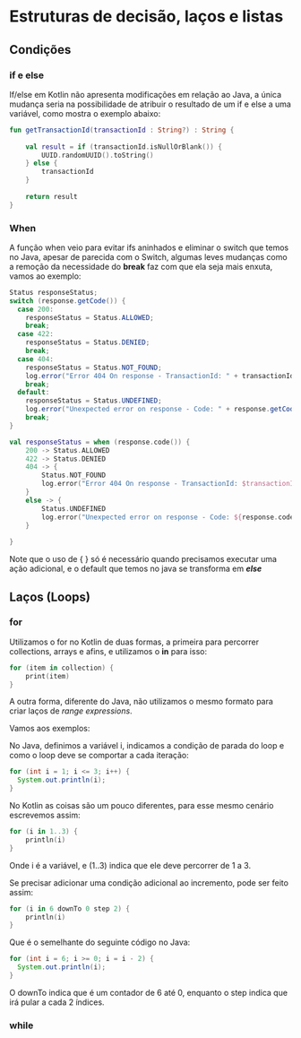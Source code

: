 # Estruturas de decisão, laços e listas

## Condições

### if e else

If/else em Kotlin não apresenta modificações em relação ao Java, a única mudança seria na possibilidade de atribuir o resultado de um if e else a uma variável, como mostra o exemplo abaixo:
```kotlin
fun getTransactionId(transactionId : String?) : String {
    
    val result = if (transactionId.isNullOrBlank()) {
        UUID.randomUUID().toString()
    } else {
        transactionId
    }
    
    return result
}
```

### When

A função when veio para evitar ifs aninhados e eliminar o switch que temos no Java, apesar de parecida com o Switch, algumas leves mudanças como a remoção da necessidade do **break** faz com que ela seja mais enxuta, vamos ao exemplo:

```java
Status responseStatus;
switch (response.getCode()) {
  case 200:
    responseStatus = Status.ALLOWED;
    break;
  case 422:
    responseStatus = Status.DENIED;
    break;
  case 404:
    responseStatus = Status.NOT_FOUND;
    log.error("Error 404 On response - TransactionId: " + transactionId);
    break;
  default:
    responseStatus = Status.UNDEFINED;
    log.error("Unexpected error on response - Code: " + response.getCode() + " TransactionId: " + transactionId);
    break;
}
```

```kotlin
val responseStatus = when (response.code()) {
    200 -> Status.ALLOWED
    422 -> Status.DENIED
    404 -> {
        Status.NOT_FOUND
        log.error("Error 404 On response - TransactionId: $transactionId")
    }
    else -> {
        Status.UNDEFINED
        log.error("Unexpected error on response - Code: ${response.code()} TransactionId: $transactionId")
    }
        
}
```

Note que o uso de { } só é necessário quando precisamos executar uma ação adicional, e o default que temos no java se transforma em _**else**_

## Laços (Loops)

### for

Utilizamos o for no Kotlin de duas formas, a primeira para percorrer collections, arrays e afins, e utilizamos o **in** para isso:

```kotlin
for (item in collection) {
    print(item)
}
```

A outra forma, diferente do Java, não utilizamos o mesmo formato para criar laços de _range expressions_.

Vamos aos exemplos:

No Java, definimos a variável i, indicamos a condição de parada do loop e como o loop deve se comportar a cada iteração:
```java
for (int i = 1; i <= 3; i++) {
  System.out.println(i);  
}
```

No Kotlin as coisas são um pouco diferentes, para esse mesmo cenário escrevemos assim:

```kotlin
for (i in 1..3) {
    println(i)
}
```

Onde i é a variável, e (1..3) indica que ele deve percorrer de 1 a 3.

Se precisar adicionar uma condição adicional ao incremento, pode ser feito assim:

```kotlin
for (i in 6 downTo 0 step 2) {
    println(i)
}
```

Que é o semelhante do seguinte código no Java:
```java
for (int i = 6; i >= 0; i = i - 2) {
  System.out.println(i);  
}
```

O downTo indica que é um contador de 6 até 0, enquanto o step indica que irá pular a cada 2 índices.

### while
